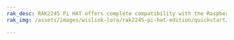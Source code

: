 ```yaml
---
rak_desc: RAK2245 Pi HAT offers complete compatibility with the Raspberry Pi 40-pin header for an easy LoRaWAN solution deployment. It provides a low data rate LoRa radio links in ultra-fast speed and can manage packets from remotely disperse endpoints. This module integrates GPS module and a heat sink for better thermal dissipation and overall device performance.
rak_img: /assets/images/wislink-lora/rak2245-pi-hat-edition/quickstart/1.product-overview/1.index/RAK2245-PiHat.png

---
```


<rk-redirect to="/Product-Categories/WisLink/RAK2245-Pi-HAT/Overview/" />